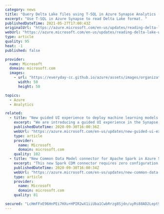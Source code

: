 ```yaml
---
category: news
title: "Query Delta Lake files using T-SQL in Azure Synapse Analytics (public preview)"
excerpt: "Use T-SQL in Azure Synapse to read Delta Lake format. "
publishedDateTime: 2021-05-27T17:00:43Z
originalUrl: "https://azure.microsoft.com/en-us/updates/reading-delta-lake-with-t-sql-azure-synapse-analytics-serverless-sql-pools-public-preview/"
webUrl: "https://azure.microsoft.com/en-us/updates/reading-delta-lake-with-t-sql-azure-synapse-analytics-serverless-sql-pools-public-preview/"
type: article
quality: 95
heat: -1
published: false

provider:
  name: Microsoft
  domain: microsoft.com
  images:
    - url: "https://everyday-cc.github.io/azure/assets/images/organizations/microsoft.com-50x50.jpg"
      width: 50
      height: 50

topics:
  - Azure
  - Analytics

related:
  - title: "New guided UI experience to deploy machine learning models in Azure Synapse Analytics (in preview)"
    excerpt: "We are introducing a guided UI experience in the Synapse Studio that enables users to deploy machine learning models from the Azure Machine Learning model registry directly to Azure Synapse for inferencing. "
    publishedDateTime: 2020-09-30T16:00:36Z
    webUrl: "https://azure.microsoft.com/en-us/updates/new-guided-ui-experience-to-deploy-machine-learning-models-in-azure-synapse-analytics/"
    type: article
    provider:
      name: Microsoft
      domain: microsoft.com
    quality: 102
  - title: "New Common Data Model connector for Apache Spark in Azure Synapse Analytics & Azure Databricks (in preview)"
    excerpt: "This new Spark CDM connector requires zero configuration and is pre-installed with Azure Synapse Analytics. It can also be installed and used with Azure Databricks."
    publishedDateTime: 2020-09-30T16:00:34Z
    webUrl: "https://azure.microsoft.com/en-us/updates/new-common-data-model-connector-for-apache-spark-in-azure-synapse-azure-databricks/"
    type: article
    provider:
      name: Microsoft
      domain: microsoft.com
    quality: 81

secured: "LcHmFFxE96HnPEi7HXu+HPIR2wX1iiUba1CwbRrzg8Sjdn/uyRs88AD2LeptSNUTwk3kFgE/vrmZdH9TKkDsHTtlETS44FhCFXi/kLPsQcplZFPiDdhyQ4kP+3W0PFYYWOg+6GwQj5QnpOlhFZw9GzuLCTqhrqwJ/XIwvAzfmgq+KWN4KZ6RD0pP/Ln/ow6khA49O5ofXRXHHZh97sncVpqgnEeBUFZGBM8Za3SmpRfSS3xYBXNmiGliORLvhIZ/4f3okuQpDEx4EiX8sqrIEjgSNE8pi6OInD2OzoN0ZciniuSDCiMNnD0eQPeVI1bF0aW1MruJAHJEhbCpfY7luTHHJ2pn99S5lAcTevxSGyU=;JxEeidyuivAHMRvVmw2Tjg=="
---
```



